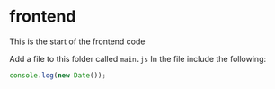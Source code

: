 # frontend
This is the start of the frontend code

Add a file to this folder called `main.js`
In the file include the following:

```js
console.log(new Date());
```